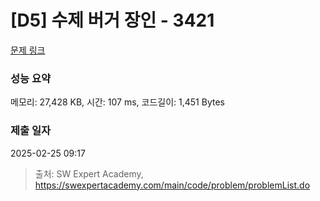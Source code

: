 # [D5] 수제 버거 장인 - 3421 

[문제 링크](https://swexpertacademy.com/main/code/problem/problemDetail.do?contestProbId=AWErcQmKy6kDFAXi) 

### 성능 요약

메모리: 27,428 KB, 시간: 107 ms, 코드길이: 1,451 Bytes

### 제출 일자

2025-02-25 09:17



> 출처: SW Expert Academy, https://swexpertacademy.com/main/code/problem/problemList.do